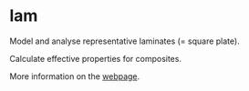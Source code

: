 # lam

Model and analyse representative laminates (= square plate). 

Calculate effective properties for composites.

More information on the 
<a href="https://pjgsch.github.io/lam/" target="_blank">webpage</a>.

